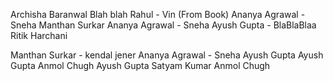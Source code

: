 
Archisha Baranwal
Blah blah
Rahul - Vin (From Book)
Ananya Agrawal - Sneha
Manthan Surkar
Ananya Agrawal - Sneha
Ayush Gupta - BlaBlaBlaa
Ritik Harchani


Manthan Surkar - kendal jener
Ananya Agrawal - Sneha
Ayush Gupta
Ayush Gupta
Anmol Chugh
Ayush Gupta
Satyam Kumar
Anmol Chugh

